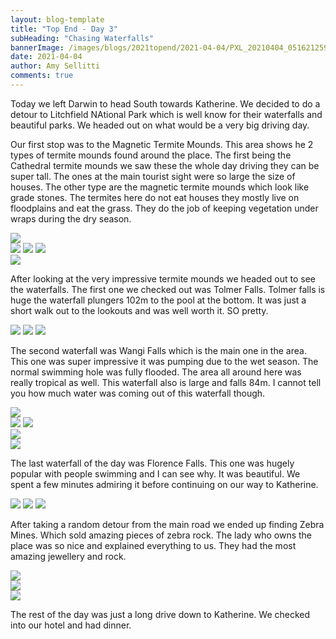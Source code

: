 ```yaml
---
layout: blog-template
title: "Top End - Day 3"
subHeading: "Chasing Waterfalls"
bannerImage: /images/blogs/2021topend/2021-04-04/PXL_20210404_051621259.jpg_compressed.JPEG
date: 2021-04-04
author: Amy Sellitti
comments: true
---
```


Today we left Darwin to head South towards Katherine. We decided to do a detour to Litchfield NAtional Park which is well know for their waterfalls and beautiful parks. We headed out on what would be a very big driving day.

Our first stop was to the Magnetic Termite Mounds. This area shows he 2 types of termite mounds found around the place. The first being the Cathedral termite mounds we saw these the whole day driving they can be super tall. The ones at the main tourist sight were so large the size of houses.  The other type are the magnetic termite mounds which look like grade stones. The termites here do not eat houses they mostly live on floodplains and eat the grass. They do the job of keeping vegetation under wraps during the dry season. 

<div class="center-image"><img src="/images/blogs/2021topend/2021-04-04/PXL_20210404_024031250.jpg_compressed.JPEG" /></div>
<div class="grid-3c">
  <img src="/images/blogs/2021topend/2021-04-04/PXL_20210404_024117175.jpg_compressed.JPEG"/>
  <img src="/images/blogs/2021topend/2021-04-04/PXL_20210404_025252545.jpg_compressed.JPEG"/>
  <img src="/images/blogs/2021topend/2021-04-04/PXL_20210404_025006981.jpg_compressed.JPEG"/>
</div>
<div class="center-image"><img src="/images/blogs/2021topend/2021-04-04/PXL_20210404_024907091.jpg_compressed.JPEG" /></div>

After looking at the very impressive termite mounds we headed out to see the waterfalls.  The first one we checked out was Tolmer Falls. Tolmer falls is huge the waterfall plungers 102m to the pool at the bottom. It was just a short walk out to the lookouts and was well worth it. SO pretty.

<div class="grid-1l-2w">
  <img src="/images/blogs/2021topend/2021-04-04/PXL_20210404_033350450.MP.jpg_compressed.JPEG"/>
  <img src="/images/blogs/2021topend/2021-04-04/PXL_20210404_033224078.jpg_compressed.JPEG"/>
  <img src="/images/blogs/2021topend/2021-04-04/20210404141441_IMG_6913.jpg_compressed.JPEG"/>
</div>

The second waterfall was Wangi Falls which is the main one in the area. This one was super impressive it was pumping due to the wet season. The normal swimming hole was fully flooded. The area all around here was really tropical as well. This waterfall also is large and falls 84m. I cannot tell you how much water was coming out of this waterfall though. 

<div class="center-image"><img src="/images/blogs/2021topend/2021-04-04/PXL_20210404_040507141.jpg_compressed.JPEG" /></div>
<div class="grid-2c">
  <img src="/images/blogs/2021topend/2021-04-04/20210404144757_IMG_6920.jpg_compressed.JPEG"/>
  <img src="/images/blogs/2021topend/2021-04-04/20210404145132_IMG_6924.jpg_compressed.JPEG"/>
</div>
<div class="center-image"><img src="/images/blogs/2021topend/2021-04-04/PXL_20210404_040827432.jpg_compressed.JPEG" /></div>
<div class="center-image"><img src="/images/blogs/2021topend/2021-04-04/PXL_20210404_041208567.jpg_compressed.JPEG" /></div>

The last waterfall of the day was Florence Falls. This one was hugely popular with people swimming and I can see why. It was beautiful. We spent a few minutes admiring it before continuing on our way to Katherine. 

<div class="grid-1l-2w">
  <img src="/images/blogs/2021topend/2021-04-04/PXL_20210404_051611780.jpg_compressed.JPEG"/>
  <img src="/images/blogs/2021topend/2021-04-04/PXL_20210404_051621259.jpg_compressed.JPEG"/>
  <img src="/images/blogs/2021topend/2021-04-04/PXL_20210404_053644168.jpg_compressed.JPEG"/>
</div>

After taking a random detour from the main road we ended up finding Zebra Mines. Which sold amazing pieces of zebra rock. The lady who owns the place was so nice and explained everything to us. They had the most amazing jewellery and rock. 

<div class="center-image"><img src="/images/blogs/2021topend/2021-04-04/PXL_20210404_055823467.jpg_compressed.JPEG" /></div>
<div class="center-image"><img src="/images/blogs/2021topend/2021-04-04/PXL_20210404_060733145.jpg_compressed.JPEG" /></div>
<div class="center-image"><img src="/images/blogs/2021topend/2021-04-04/PXL_20210404_062005452.jpg_compressed.JPEG" /></div>

The rest of the day was just a long drive down to Katherine. We checked into our hotel and had dinner. 
